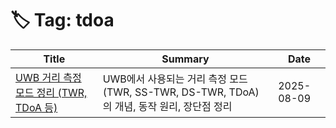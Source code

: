# 🏷️ Tag: tdoa

| Title | Summary | Date |
|-------|---------|------|
| [UWB 거리 측정 모드 정리 (TWR, TDoA 등)](https://github.com/MinHyeok-lee1/TIL/blob/main/2025/08/09-UwbMode.md) | UWB에서 사용되는 거리 측정 모드(TWR, SS-TWR, DS-TWR, TDoA)의 개념, 동작 원리, 장단점 정리 | 2025-08-09 |
